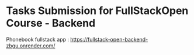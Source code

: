 # Tasks Submission for FullStackOpen Course - Backend

Phonebook fullstack app : https://fullstack-open-backend-zbgu.onrender.com/
